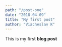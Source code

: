 ```yaml
---
path: "/post-one"
date: "2018-04-09"
title: "My first post"
author: "Viacheslav K"
---
```


This is my first **blog post**